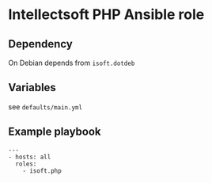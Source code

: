 Intellectsoft PHP Ansible role
=================================

## Dependency
On Debian depends from `isoft.dotdeb`

## Variables
see `defaults/main.yml`

## Example playbook

```
---
- hosts: all
  roles:
    - isoft.php
```
